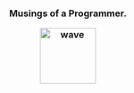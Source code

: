 <h3 align="center"><b> Musings of a Programmer.</b>

<img alt="wave" width="100" src="https://media4.giphy.com/media/v1.Y2lkPTc5MGI3NjExMTF0eWUxdHNheHhsYmltNzY5ZHgzc3V2cjdpdW95ejVkY2RwbHBxMCZlcD12MV9pbnRlcm5hbF9naWZfYnlfaWQmY3Q9Zw/qgQUggAC3Pfv687qPC/giphy.gif"></b></h3>
